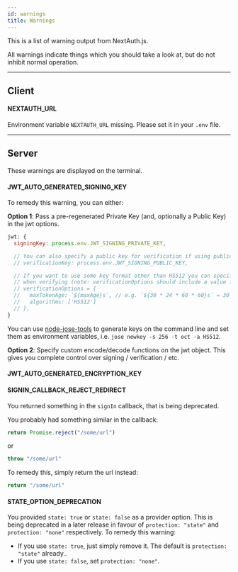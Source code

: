 ```yaml
---
id: warnings
title: Warnings
---
```


This is a list of warning output from NextAuth.js.

All warnings indicate things which you should take a look at, but do not inhibit normal operation.

---

## Client

#### NEXTAUTH_URL

Environment variable `NEXTAUTH_URL` missing. Please set it in your `.env` file.

---

## Server

These warnings are displayed on the terminal.

#### JWT_AUTO_GENERATED_SIGNING_KEY

To remedy this warning, you can either:

**Option 1**: Pass a pre-regenerated Private Key (and, optionally a Public Key) in the jwt options.

```js title="/pages/api/auth/[...nextauth].js"
jwt: {
  signingKey: process.env.JWT_SIGNING_PRIVATE_KEY,

  // You can also specify a public key for verification if using public/private key (but private only is fine)
  // verificationKey: process.env.JWT_SIGNING_PUBLIC_KEY,

  // If you want to use some key format other than HS512 you can specify custom options to use
  // when verifying (note: verificationOptions should include a value for maxTokenAge as well).
  // verificationOptions = {
  //   maxTokenAge: `${maxAge}s`, // e.g. `${30 * 24 * 60 * 60}s` = 30 days
  //   algorithms: ['HS512']
  // },
}
```

You can use [node-jose-tools](https://www.npmjs.com/package/node-jose-tools) to generate keys on the command line and set them as environment variables, i.e. `jose newkey -s 256 -t oct -a HS512`.

**Option 2**: Specify custom encode/decode functions on the jwt object. This gives you complete control over signing / verification / etc.

#### JWT_AUTO_GENERATED_ENCRYPTION_KEY

#### SIGNIN_CALLBACK_REJECT_REDIRECT

You returned something in the `signIn` callback, that is being deprecated.

You probably had something similar in the callback:

```js
return Promise.reject("/some/url")
```

or

```js
throw "/some/url"
```

To remedy this, simply return the url instead:

```js
return "/some/url"
```

#### STATE_OPTION_DEPRECATION

You provided `state: true` or `state: false` as a provider option. This is being deprecated in a later release in favour of `protection: "state"` and `protection: "none"` respectively. To remedy this warning:

- If you use `state: true`, just simply remove it. The default is `protection: "state"` already..
- If you use `state: false`, set `protection: "none"`.
